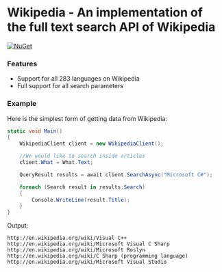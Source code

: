 # Wikipedia - An implementation of the full text search API of Wikipedia

[![NuGet](https://img.shields.io/nuget/v/Genbox.Wikipedia.svg?style=flat-square&label=nuget)](https://www.nuget.org/packages/Genbox.Wikipedia/)

### Features

* Support for all 283 languages on Wikipedia
* Full support for all search parameters

### Example

Here is the simplest form of getting data from Wikipedia:

```csharp
static void Main()
{
    WikipediaClient client = new WikipediaClient();

    //We would like to search inside articles
    client.What = What.Text;

    QueryResult results = await client.SearchAsync("Microsoft C#");

    foreach (Search result in results.Search)
    {
        Console.WriteLine(result.Title);
    }
}
```

Output:
```
http://en.wikipedia.org/wiki/Visual C++
http://en.wikipedia.org/wiki/Microsoft Visual C Sharp
http://en.wikipedia.org/wiki/Microsoft Roslyn
http://en.wikipedia.org/wiki/C Sharp (programming language)
http://en.wikipedia.org/wiki/Microsoft Visual Studio
```
